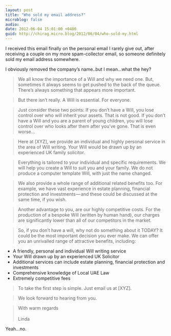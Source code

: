 ```yaml
---
layout: post
title: "Who sold my email address?"
microblog: false
audio: 
date: 2012-06-04 15:01:00 +0400
guid: http://chirag.micro.blog/2012/06/04/who-sold-my.html
---
```

<p>I received this email finally on the personal email I rarely give out, after receiving a couple on my more spam-collector email, so someone definitely sold my email address somewhere.</p>
<p>I obviously removed the company’s name..but I mean…what the hey?</p>
<blockquote>We all know the importance of a Will and why we need one. But, sometimes it always seems to get pushed to the back of the queue. There’s always something that appears more important.</blockquote>
<blockquote>But there isn’t really. A Will is essential. For everyone.</blockquote>
<blockquote>Just consider these two points: If you don’t have a Will, you lose control over who will inherit your assets. That is not good. If you don’t have a Will and you are a parent of young children, you will lose control over who looks after them after you’ve gone. That is even worse…</blockquote>
<blockquote>Here at [XYZ], we provide an individual and highly personal service in the area of Will writing. Your Will would be drawn up by an experienced UK family solicitor.</blockquote>
<blockquote>Everything is tailored to your individual and specific requirements. We will help you create a Will to suit you and your family. We do not produce a computer template Will, with just the name changed.</blockquote>
<blockquote>We also provide a whole range of additional related benefits too. For example, we have vast experience in estate planning, financial protection and investments — and these could be discussed at the same time, if you wish.</blockquote>
<blockquote>Another advantage to you, are our highly competitive costs. For the production of a bespoke Will (written by human hand), our charges are significantly lower than all of our competitors in the market.</blockquote>
<blockquote>So, if you don’t have a will, why not do something about it TODAY? It could be the most important decision you ever make. We can offer you an unrivalled range of attractive benefits, including:</blockquote>
<ul>
<li>A friendly, personal and individual Will writing service</li>
<li>Your Will drawn up by an experienced UK Solicitor</li>
<li>Additional services can include estate planning, financial protection and investments</li>
<li>Comprehensive knowledge of Local UAE Law</li>
<li>Extremely competitive fees</li>
</ul>
<blockquote>To take the first step is simple. Just email us at [XYZ].</blockquote>
<blockquote>We look forward to hearing from you.</blockquote>
<blockquote>With warm regards<br><br>Linda</blockquote>
<p>Yeah…no.</p>

